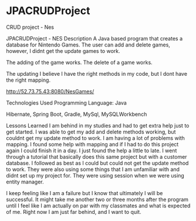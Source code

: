 # JPACRUDProject
CRUD project - Nes

JPACRUDProject - NES
Description
A Java based program that creates a database for Nintendo Games. The user can add and delete games, however, I didnt get the update games to work.

The adding of the game works.
The delete of a game works.

The updating I believe I have the right methods in my code, but I dont have the right mapping.

http://52.73.75.43:8080/NesGames/

Technologies Used
Programming Language: Java

Hibernate, Spring Boot, Gradle, MySql, MySQLWorkbench

Lessons Learned
I am behind in my studies and had to get extra help just to get started. I was able to get my add and delete methods working, but couldnt get my update method to work. I am having a lot of problems with mapping. I found some help with mapping and if I had to do this project again I could finish it in a day. I just found the help a little to late. I went through a tutorial that basically does this same project but with a customer database. I followed as best as I could but could not get the update method to work. They were also using some things that I am unfamiliar with and didnt set up my project for. They were using session when we were using entity manager.

I keep feeling like I am a failure but I know that ultimately I will be successful. It might take me another two or three months after the program until I feel like I am actually on par with my classmates and what is expected of me. Right now I am just far behind, and I want to quit.
